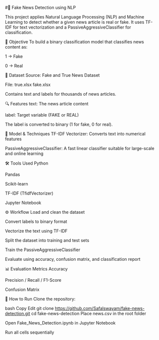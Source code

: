 #📰 Fake News Detection using NLP

This project applies Natural Language Processing (NLP) and Machine Learning to detect whether a given news article is real or fake. It uses TF-IDF for text vectorization and a PassiveAggressiveClassifier for classification.

🎯 Objective
To build a binary classification model that classifies news content as:

1 → Fake

0 → Real

📂 Dataset
Source: Fake and True News Dataset

File: true.xlsx
      fake.xlsx

Contains text and labels for thousands of news articles.

🔍 Features
text: The news article content

label: Target variable (FAKE or REAL)

The label is converted to binary (1 for fake, 0 for real).

🧠 Model & Techniques
TF-IDF Vectorizer: Converts text into numerical features

PassiveAggressiveClassifier: A fast linear classifier suitable for large-scale and online learning

🛠️ Tools Used
Python

Pandas

Scikit-learn

TF-IDF (TfidfVectorizer)

Jupyter Notebook

⚙️ Workflow
Load and clean the dataset

Convert labels to binary format

Vectorize the text using TF-IDF

Split the dataset into training and test sets

Train the PassiveAggressiveClassifier

Evaluate using accuracy, confusion matrix, and classification report

📊 Evaluation Metrics
Accuracy

Precision / Recall / F1-Score

Confusion Matrix

🧪 How to Run
Clone the repository:

bash
Copy
Edit
git clone https://github.com/Safalswayam/fake-news-detection.git
cd fake-news-detection
Place news.csv in the root folder

Open Fake_News_Detection.ipynb in Jupyter Notebook

Run all cells sequentially
